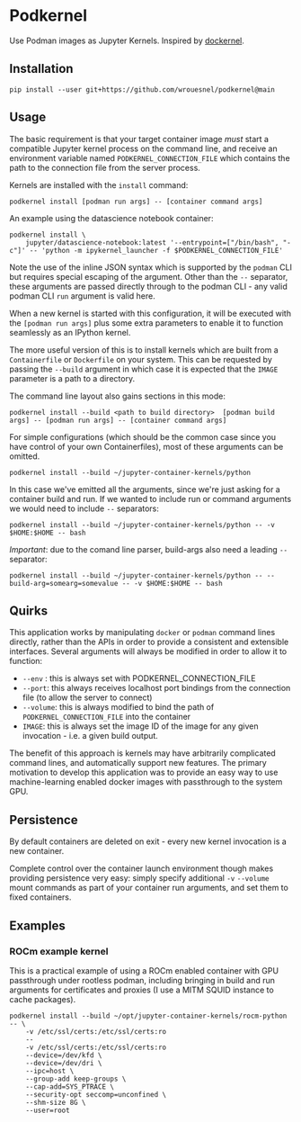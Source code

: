 # Podkernel

Use Podman images as Jupyter Kernels. Inspired by [dockernel](https://github.com/MrMino/dockernel).

## Installation

```
pip install --user git+https://github.com/wrouesnel/podkernel@main
```

## Usage

The basic requirement is that your target container image *must* start a compatible Jupyter kernel
process on the command line, and receive an environment variable named `PODKERNEL_CONNECTION_FILE`
which contains the path to the connection file from the server process.

Kernels are installed with the `install` command:

```
podkernel install [podman run args] -- [container command args]
```

An example using the datascience notebook container:

```
podkernel install \
    jupyter/datascience-notebook:latest '--entrypoint=["/bin/bash", "-c"]' -- 'python -m ipykernel_launcher -f $PODKERNEL_CONNECTION_FILE'
```

Note the use of the inline JSON syntax which is supported by the `podman` CLI but requires special escaping of the argument.
Other than the `--` separator, these arguments are passed directly through to the podman CLI - any valid podman CLI
`run` argument is valid here.

When a new kernel is started with this configuration, it will be executed with the `[podman run args]` plus some extra parameters
to enable it to function seamlessly as an IPython kernel.

The more useful version of this is to install kernels which are built from a `Containerfile` or `Dockerfile` on your
system. This can be requested by passing the `--build` argument in which case it is expected that the `IMAGE` parameter
is a path to a directory.

The command line layout also gains sections in this mode:

````
podkernel install --build <path to build directory>  [podman build args] -- [podman run args] -- [container command args]
````

For simple configurations (which should be the common case since you have control of your own Containerfiles), most
of these arguments can be omitted.

```
podkernel install --build ~/jupyter-container-kernels/python
```

In this case we've emitted all the arguments, since we're just asking for a container build and run. If we wanted
to include run or command arguments we would need to include `--` separators:

```
podkernel install --build ~/jupyter-container-kernels/python -- -v $HOME:$HOME -- bash
```

*Important*: due to the comand line parser, build-args also need a leading `--` separator:

```
podkernel install --build ~/jupyter-container-kernels/python -- --build-arg=somearg=somevalue -- -v $HOME:$HOME -- bash
```

## Quirks

This application works by manipulating `docker` or `podman` command lines directly, rather than the APIs in order to provide
a consistent and extensible interfaces. Several arguments will always be modified in order to allow it to function:

* `--env` : this is always set with PODKERNEL_CONNECTION_FILE
* `--port`: this always receives localhost port bindings from the connection file (to allow the server to connect)
* `--volume`: this is always modified to bind the path of `PODKERNEL_CONNECTION_FILE` into the container
* `IMAGE`: this is always set the image ID of the image for any given invocation - i.e. a given build output.

The benefit of this approach is kernels may have arbitrarily complicated command lines, and automatically support
new features. The primary motivation to develop this application was to provide an easy way to use machine-learning
enabled docker images with passthrough to the system GPU.

## Persistence

By default containers are deleted on exit - every new kernel invocation is a new container.

Complete control over the container launch environment though makes providing persistence very easy: simply specify
additional `-v` `--volume` mount commands as part of your container run arguments, and set them to fixed containers.

## Examples

### ROCm example kernel

This is a practical example of using a ROCm enabled container with GPU passthrough under rootless podman, including
bringing in build and run arguments for certificates and proxies (I use a MITM SQUID instance to cache packages).

```
podkernel install --build ~/opt/jupyter-container-kernels/rocm-python -- \
    -v /etc/ssl/certs:/etc/ssl/certs:ro
    --
    -v /etc/ssl/certs:/etc/ssl/certs:ro
    --device=/dev/kfd \
    --device=/dev/dri \
    --ipc=host \
    --group-add keep-groups \
    --cap-add=SYS_PTRACE \
    --security-opt seccomp=unconfined \
    --shm-size 8G \
    --user=root
```
